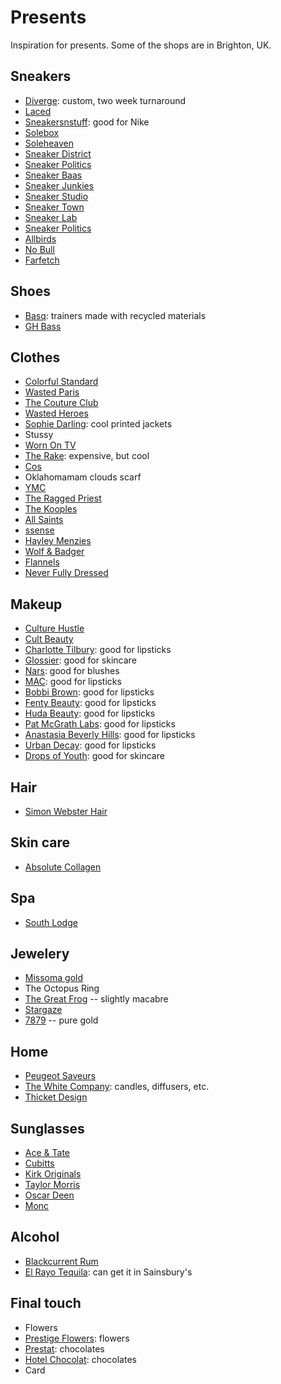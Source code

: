 # Presents

Inspiration for presents. Some of the shops are in Brighton, UK.

## Sneakers

- [Diverge](https://www.diverge-sneakers.com/): custom, two week turnaround
- [Laced](https://www.laced.com/)
- [Sneakersnstuff](https://www.sneakersnstuff.com/en/): good for Nike
- [Solebox](https://www.solebox.com/en_GB/home)
- [Soleheaven](https://www.soleheaven.com/)
- [Sneaker District](https://www.sneakerdistrict.com/)
- [Sneaker Politics](https://sneakerpolitics.com/)
- [Sneaker Baas](https://www.sneakerbaas.com/)
- [Sneaker Junkies](https://www.sneakerjunkiesusa.com/)
- [Sneaker Studio](https://sneakerstudio.com/)
- [Sneaker Town](https://www.sneakertown.com/)
- [Sneaker Lab](https://www.sneakerlab.com/)
- [Sneaker Politics](https://sneakerpolitics.com/)
- [Allbirds](https://www.allbirds.co.uk/)
- [No Bull](https://www.nobullproject.com/)
- [Farfetch](https://www.farfetch.com/)

## Shoes

- [Basq](https://basqcompany.com/pages/women-men): trainers made with recycled materials
- [GH Bass](https://www.ghbass-eu.com/)

## Clothes

- [Colorful Standard](colorfulstandard.com)
- [Wasted Paris](https://wasted.fr/)
- [The Couture Club](https://www.thecoutureclub.com/)
- [Wasted Heroes](https://www.wastedheroes-shop.com/collections/side-smiley)
- [Sophie Darling](https://www.sophiedarling.com/): cool printed jackets
- Stussy
- [Worn On TV](https://wornontv.net/loot/nicholas/)
- [The Rake](https://therake.com/): expensive, but cool
- [Cos](https://www.cosstores.com/)
- Oklahomamam clouds scarf
- [YMC](https://www.youmustcreate.com/)
- [The Ragged Priest](https://www.theraggedpriest.com/)
- [The Kooples](https://www.thekooples.com/uk_en/)
- [All Saints](https://www.allsaints.com/)
- [ssense](https://www.ssense.com/en-gb)
- [Hayley Menzies](https://www.hayleymenzies.com/)
- [Wolf & Badger](https://www.wolfandbadger.com/uk/)
- [Flannels](https://www.flannels.com/)
- [Never Fully Dressed](https://www.neverfullydressed.com/)

## Makeup

- [Culture Hustle](https://www.culturehustle.com/)
- [Cult Beauty](https://www.cultbeauty.co.uk/)
- [Charlotte Tilbury](https://www.charlottetilbury.com/uk/): good for lipsticks
- [Glossier](https://www.glossier.com/uk/en_gb): good for skincare
- [Nars](https://www.narscosmetics.co.uk/en_GB/home): good for blushes
- [MAC](https://www.maccosmetics.co.uk/): good for lipsticks
- [Bobbi Brown](https://www.bobbibrown.co.uk/): good for lipsticks
- [Fenty Beauty](https://www.fentybeauty.com/): good for lipsticks
- [Huda Beauty](https://www.hudabeauty.com/): good for lipsticks
- [Pat McGrath Labs](https://www.patmcgrath.com/): good for lipsticks
- [Anastasia Beverly Hills](https://www.anastasiabeverlyhills.com/): good for lipsticks
- [Urban Decay](https://www.urbandecay.co.uk/en_GB/home): good for lipsticks
- [Drops of Youth](https://www.thebodyshop.com/en-gb/face/serums-treatments/drops-of-youth-youth-concentrate/p/p000136): good for skincare

## Hair

- [Simon Webster Hair](https://www.simonwebsterhair.com/get-in-touch)

## Skin care

- [Absolute Collagen](https://www.absolutecollagen.com/)

## Spa

- [South Lodge](https://www.exclusive.co.uk/the-spa-at-south-lodge/)

## Jewelery

- [Missoma gold](https://www.missoma.com/products/zenyu-fan-necklace-18ct-gold-plated)
- The Octopus Ring
- [The Great Frog](https://www.thegreatfroglondon.com/) -- slightly macabre
- [Stargaze](https://stargazejewelry.com/collections/drop-02)
- [7879](https://7879.co/) -- pure gold

## Home

- [Peugeot Saveurs](https://uk.peugeot-saveurs.com/en/bali-palais-des-epices-bali-black-cast-iron-pepper-mill-and-its-salt-cellar-as-a-gift-box.html)
- [The White Company](https://www.thewhitecompany.com/uk/): candles, diffusers, etc.
- [Thicket Design](https://thicketdesign.net/)

## Sunglasses

- [Ace & Tate](https://www.aceandtate.com/gb/)
- [Cubitts](https://www.cubitts.com/)
- [Kirk Originals](https://www.kirkoriginals.com/)
- [Taylor Morris](https://www.taylormorriseyewear.com/)
- [Oscar Deen](https://www.oscardeen.com/products/fraser-m-series-treacle?variant=40400330817618)
- [Monc](https://www.monclondon.com/)

## Alcohol

- [Blackcurrent Rum](https://www.friarydrinks.co.uk/products/blackcurrant-rum)
- [El Rayo Tequila](https://elrayotequila.com/): can get it in Sainsbury's

## Final touch

- Flowers
- [Prestige Flowers](https://www.prestigeflowers.co.uk/): flowers
- [Prestat](https://www.prestat.co.uk/): chocolates
- [Hotel Chocolat](https://www.hotelchocolat.com/uk/): chocolates
- Card
